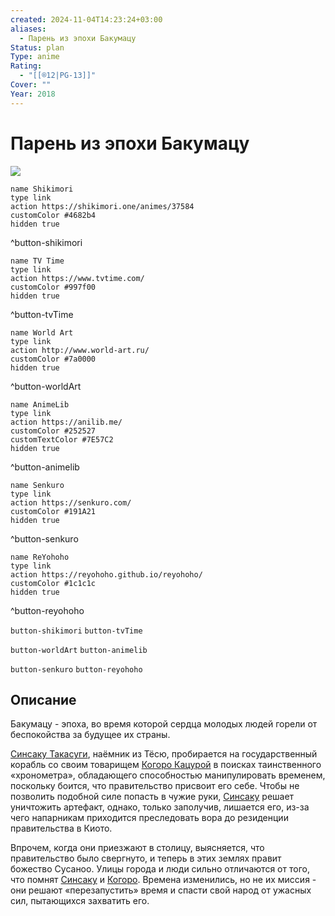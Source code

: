 ```yaml
---
created: 2024-11-04T14:23:24+03:00
aliases:
  - Парень из эпохи Бакумацу
Status: plan
Type: anime
Rating:
  - "[[®️12|PG-13]]"
Cover: ""
Year: 2018
---
```


# Парень из эпохи Бакумацу

![](https://nyaa.shikimori.one/uploads/poster/animes/37584/c11c9c7b0ceccc5160352b416215f1c7.jpeg)

```button
name Shikimori
type link
action https://shikimori.one/animes/37584
customColor #4682b4
hidden true
```
^button-shikimori

```button
name TV Time
type link
action https://www.tvtime.com/
customColor #997f00
hidden true
```
^button-tvTime

```button
name World Art
type link
action http://www.world-art.ru/
customColor #7a0000
hidden true
```
^button-worldArt

```button
name AnimeLib
type link
action https://anilib.me/
customColor #252527
customTextColor #7E57C2
hidden true
```
^button-animelib

```button
name Senkuro
type link
action https://senkuro.com/
customColor #191A21
hidden true
```
^button-senkuro

```button
name ReYohoho
type link
action https://reyohoho.github.io/reyohoho/
customColor #1c1c1c
hidden true
```
^button-reyohoho

`button-shikimori` `button-tvTime`

`button-worldArt` `button-animelib`

`button-senkuro` `button-reyohoho`

## Описание

Бакумацу - эпоха, во время которой сердца молодых людей горели от беспокойства за будущее их страны.

[Синсаку Такасуги](https://shikimori.one/characters/163604-shinsaku-takasugi), наёмник из Тёсю, пробирается на государственный корабль со своим товарищем [Когоро Кацурой](https://shikimori.one/characters/163611-kogorou-katsura) в поисках таинственного «хронометра», обладающего способностью манипулировать временем, поскольку боится, что правительство присвоит его себе. Чтобы не позволить подобной силе попасть в чужие руки, [Синсаку](https://shikimori.one/characters/163604-shinsaku-takasugi) решает уничтожить артефакт, однако, только заполучив, лишается его, из-за чего напарникам приходится преследовать вора до резиденции правительства в Киото.

Впрочем, когда они приезжают в столицу, выясняется, что правительство было свергнуто, и теперь в этих землях правит божество Сусаноо. Улицы города и люди сильно отличаются от того, что помнят [Синсаку](https://shikimori.one/characters/163604-shinsaku-takasugi) и [Когоро](https://shikimori.one/characters/163611-kogorou-katsura). Времена изменились, но не их миссия - они решают «перезапустить» время и спасти свой народ от ужасных сил, пытающихся захватить его.
